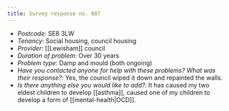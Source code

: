 ```yaml
---
title: Survey response no. 087
---
```


- *Postcode*: SE8 3LW  
- *Tenancy*: Social housing, council housing  
- *Provider*: [[Lewisham]] council
- *Duration of problem*: Over 30 years  
- *Problem type*: Damp and mould (both ongoing)  
- *Have you contacted anyone for help with these problems? What was their response?*: Yes, the council wiped it down and repainted the walls.  
- *Is there anything else you would like to add?*: It has caused my two eldest children to develop [[asthma]], caused one of my children to develop a form of [[mental-health|OCD]].